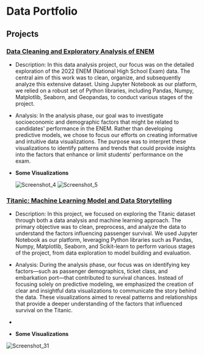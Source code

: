 # Data Portfolio


## Projects
### [Data Cleaning and Exploratory Analysis of ENEM](https://github.com/lureba/ENEM-EDA-EN-US)
- Description: In this data analysis project, our focus was on the detailed exploration of the 2022 ENEM (National High School Exam) data. The central aim of this work was to clean, organize, and subsequently analyze this extensive dataset. Using Jupyter Notebook as our platform, we relied on a robust set of Python libraries, including Pandas, Numpy, Matplotlib, Seaborn, and Geopandas, to conduct various stages of the project.

- Analysis: In the analysis phase, our goal was to investigate socioeconomic and demographic factors that might be related to candidates' performance in the ENEM. Rather than developing predictive models, we chose to focus our efforts on creating informative and intuitive data visualizations. The purpose was to interpret these visualizations to identify patterns and trends that could provide insights into the factors that enhance or limit students' performance on the exam.
- **Some Visualizations**


    ![Screenshot_4](https://github.com/user-attachments/assets/cebfe15e-ec10-4dbc-9d58-a461a8aba80b)
    ![Screenshot_5](https://github.com/user-attachments/assets/cbb01771-8d2f-4966-b540-d3824895dad4)

### [Titanic: Machine Learning Model and Data Storytelling](https://github.com/lureba/Titanic-US)
- Description: In this project, we focused on exploring the Titanic dataset through both a data analysis and machine learning approach. The primary objective was to clean, preprocess, and analyze the data to understand the factors influencing passenger survival. We used Jupyter Notebook as our platform, leveraging Python libraries such as Pandas, Numpy, Matplotlib, Seaborn, and Scikit-learn to perform various stages of the project, from data exploration to model building and evaluation.

- Analysis: During the analysis phase, our focus was on identifying key factors—such as passenger demographics, ticket class, and embarkation port—that contributed to survival chances. Instead of focusing solely on predictive modeling, we emphasized the creation of clear and insightful data visualizations to communicate the story behind the data. These visualizations aimed to reveal patterns and relationships that provide a deeper understanding of the factors that influenced survival on the Titanic.
- 
- **Some Visualizations**

![Screenshot_31](https://github.com/user-attachments/assets/8671d73b-214b-45c0-8a60-585ddc919edb)




















